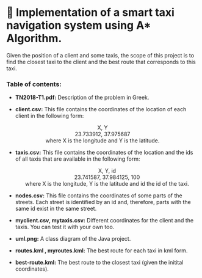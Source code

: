 # :taxi: Implementation of a smart taxi navigation system using A* Algorithm.

Given the position of a client and some taxis, the scope of this project is to find the closest taxi to the client and the best
route that corresponds to this taxi. 


### Table of contents:

- __TN2018-T1.pdf:__ Description of the problem in Greek.

- __client.csv:__ This file contains the coordinates of the location of each client in the following form:

<p align="center">X, Y <br>
  23.733912, 37.975687 <br>
  where X is the longitude and Y is the latitude.</p>

- __taxis.csv:__ This file contains the coordinates of the location and the ids of all taxis that are available in the following form:

  <p align="center">X, Y, id <br>
    23.741587, 37.984125, 100 <br>
  where X is the longitude, Y is the latitude and id the id of the taxi.</p>

- __nodes.csv:__ This file contains the coordinates of some parts of the streets. Each street is identified by an id and, therefore, parts with the same id exist in the same street.

- __myclient.csv, mytaxis.csv:__ Different coordinates for the client and the taxis. You can test it with your own too.

- __uml.png:__ A class diagram of the Java project.

- __routes.kml , myroutes.kml:__ The best route for each taxi in kml form.

- __best-route.kml:__ The best route to the closest taxi (given the initital coordinates).
